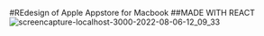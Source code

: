 #REdesign of Apple Appstore for Macbook
##MADE WITH REACT
![screencapture-localhost-3000-2022-08-06-12_09_33](https://user-images.githubusercontent.com/100203073/183246709-c4a834d2-28ad-489c-bba1-8ce20d21ec99.png)

